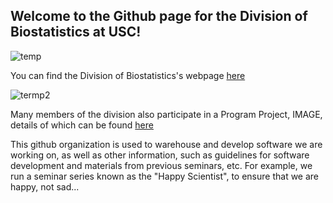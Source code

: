 ## Welcome to the Github page for the Division of Biostatistics at USC!


![temp](https://github.com/USCbiostats/.github/assets/7833774/cda84ffd-eb6d-42a6-abf6-556136c7e131)


You can find the Division of Biostatistics's webpage [here](https://pphs.usc.edu/divisions/biostatistics/)


![termp2](https://github.com/USCbiostats/.github/assets/7833774/f588071e-7488-4aea-9e0a-7a30850b2cd5)

Many members of the division also participate in a Program Project, IMAGE, details of which can be found [here](https://image.usc.edu/)

This github organization is used to warehouse and develop software we are working on, as well as other information, such as guidelines for software development and materials from previous seminars, etc. For example, we run a seminar series known as the "Happy Scientist", to ensure that we are happy, not sad...




<!--

**Here are some ideas to get you started:**


🙋‍♀️ A short introduction - what is your organization all about?
🌈 Contribution guidelines - how can the community get involved?
👩‍💻 Useful resources - where can the community find your docs? Is there anything else the community should know?
🍿 Fun facts - what does your team eat for breakfast?
🧙 Remember, you can do mighty things with the power of [Markdown](https://docs.github.com/github/writing-on-github/getting-started-with-writing-and-formatting-on-github/basic-writing-and-formatting-syntax)
-->

